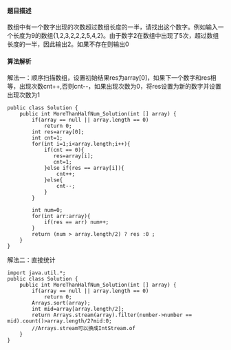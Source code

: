 #### 题目描述
数组中有一个数字出现的次数超过数组长度的一半，请找出这个数字。例如输入一个长度为9的数组{1,2,3,2,2,2,5,4,2}。由于数字2在数组中出现了5次，超过数组长度的一半，因此输出2。如果不存在则输出0
#### 算法解析
解法一：顺序扫描数组，设置初始结果res为array[0]，如果下一个数字和res相等，出现次数cnt++,否则cnt--，如果出现次数为0，将res设置为新的数字并设置出现次数为1
```
public class Solution {
    public int MoreThanHalfNum_Solution(int [] array) {
        if(array == null || array.length == 0)
            return 0;
        int res=array[0];
        int cnt=1;
        for(int i=1;i<array.length;i++){
            if(cnt == 0){
               res=array[i];
               cnt=1;
            }else if(res == array[i]){
                cnt++;
            }else{
                cnt--;
            }
        }
        
        int num=0;
        for(int arr:array){
            if(res == arr) num++;
        }
        return (num > array.length/2) ? res :0 ;
    }
}
```
解法二：直接统计
```
import java.util.*;
public class Solution {
    public int MoreThanHalfNum_Solution(int [] array) {
        if(array == null || array.length == 0)
            return 0;
        Arrays.sort(array);
        int mid=array[array.length/2];
        return Arrays.stream(array).filter(number->number == mid).count()>array.length/2?mid:0;
        //Arrays.stream可以换成IntStream.of
    }
}
```
